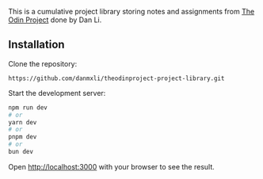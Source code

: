 This is a cumulative project library storing notes and assignments from [The Odin Project](https://www.theodinproject.com/) done by Dan Li.

## Installation

Clone the repository:

```
https://github.com/danmxli/theodinproject-project-library.git
```

Start the development server:

```bash
npm run dev
# or
yarn dev
# or
pnpm dev
# or
bun dev
```

Open [http://localhost:3000](http://localhost:3000) with your browser to see the result.
